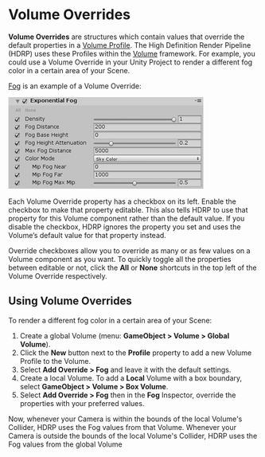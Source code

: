 # Volume Overrides

__Volume Overrides__ are structures which contain values that override the default properties in a [Volume Profile](Volume-Profile.md). The High Definition Render Pipeline (HDRP) uses these Profiles within the [Volume](Volumes.md) framework. For example, you could use a Volume Override in your Unity Project to render a different fog color in a certain area of your Scene.

[Fog](Override-Fog.md) is an example of a Volume Override:

![](Images/VolumeComponents1.png)

Each Volume Override property has a checkbox on its left. Enable the checkbox to make that property editable. This also tells HDRP to use that property for this Volume component rather than the default value. If you disable the checkbox, HDRP ignores the property you set and uses the Volume’s default value for that property instead.

Override checkboxes allow you to override as many or as few values on a Volume component as you want. To quickly toggle all the properties between editable or not, click the __All__ or __None__ shortcuts in the top left of the Volume Override respectively. 

## Using Volume Overrides

To render a different fog color in a certain area of your Scene:

1. Create a global Volume (menu: __GameObject > Volume > Global Volume__).
2. Click the **New** button next to the **Profile** property to add a new Volume Profile to the Volume.
3. Select **Add Override > Fog** and leave it with the default settings.
4. Create a local Volume. To add a **Local** Volume with a box boundary, select __GameObject > Volume > Box Volume__.
5. Select **Add Override > Fog** then in the **Fog** Inspector, override the properties with your preferred values.

Now, whenever your Camera is within the bounds of the local Volume's Collider, HDRP uses the Fog values from that Volume. Whenever your Camera is outside the bounds of the local Volume's Collider, HDRP uses the Fog values from the global Volume
